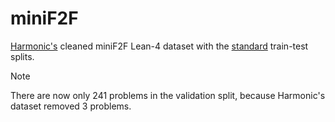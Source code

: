 # miniF2F
[Harmonic's](https://github.com/harmonic-ai/datasets/tree/main/minif2f) cleaned miniF2F Lean-4 dataset with the [standard](https://github.com/yangky11/miniF2F-lean4) train-test splits. 

> [!NOTE]
> There are now only 241 problems in the validation split, because Harmonic's dataset removed 3 problems.
